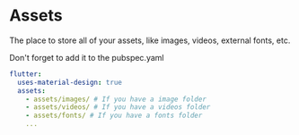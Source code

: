# Assets
The place to store all of your assets, like images, videos, external fonts, etc.

Don't forget to add it to the pubspec.yaml

```yaml
flutter:
  uses-material-design: true
  assets:
    - assets/images/ # If you have a image folder
    - assets/videos/ # If you have a videos folder
    - assets/fonts/ # If you have a fonts folder
    ...
```